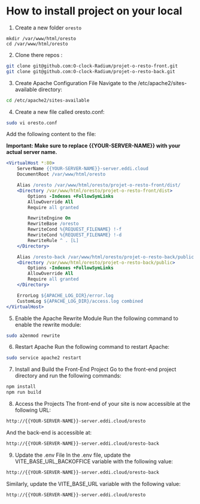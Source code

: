 # How to install project on your local

1. Create a new folder `oresto`

```back
mkdir /var/www/html/oresto
cd /var/www/html/oresto
```

2. Clone there repos :

```bash
git clone git@github.com:O-clock-Radium/projet-o-resto-front.git
git clone git@github.com:O-clock-Radium/projet-o-resto-back.git
```

3. Create Apache Configuration File
   Navigate to the /etc/apache2/sites-available directory:

```bash
cd /etc/apache2/sites-available
```

4. Create a new file called oresto.conf:

```bash
sudo vi oresto.conf
```

Add the following content to the file:

**Important: Make sure to replace {{YOUR-SERVER-NAME}} with your actual server name.**

```apache
<VirtualHost *:80>
    ServerName {{YOUR-SERVER-NAME}}-server.eddi.cloud
    DocumentRoot /var/www/html/oresto

    Alias /oresto /var/www/html/oresto/projet-o-resto-front/dist/
    <Directory /var/www/html/oresto/projet-o-resto-front/dist>
        Options -Indexes +FollowSymLinks
        AllowOverride All
        Require all granted

        RewriteEngine On
        RewriteBase /oresto
        RewriteCond %{REQUEST_FILENAME} !-f
        RewriteCond %{REQUEST_FILENAME} !-d
        RewriteRule ^ . [L]
    </Directory>

    Alias /oresto-back /var/www/html/oresto/projet-o-resto-back/public
    <Directory /var/www/html/oresto/projet-o-resto-back/public>
        Options -Indexes +FollowSymLinks
        AllowOverride All
        Require all granted
    </Directory>

    ErrorLog ${APACHE_LOG_DIR}/error.log
    CustomLog ${APACHE_LOG_DIR}/access.log combined
</VirtualHost>
```

5. Enable the Apache Rewrite Module
   Run the following command to enable the rewrite module:

```bash
sudo a2enmod rewrite
```

6. Restart Apache
   Run the following command to restart Apache:

```bash
sudo service apache2 restart
```

7. Install and Build the Front-End Project
   Go to the front-end project directory and run the following commands:

```bash
npm install
npm run build
```

8. Access the Projects
   The front-end of your site is now accessible at the following URL:

```bash
http://{{YOUR-SERVER-NAME}}-server.eddi.cloud/oresto
```

And the back-end is accessible at:

```bash
http://{{YOUR-SERVER-NAME}}-server.eddi.cloud/oresto-back
```

9. Update the .env File
   In the .env file, update the VITE_BASE_URL_BACKOFFICE variable with the following value:

```bash
http://{{YOUR-SERVER-NAME}}-server.eddi.cloud/oresto-back
```

Similarly, update the VITE_BASE_URL variable with the following value:

```bash
http://{{YOUR-SERVER-NAME}}-server.eddi.cloud/oresto
```
